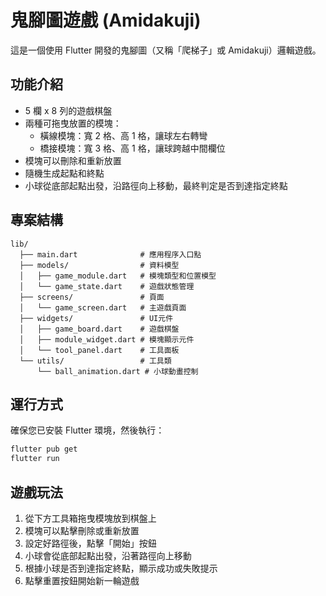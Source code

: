 # 鬼腳圖遊戲 (Amidakuji)

這是一個使用 Flutter 開發的鬼腳圖（又稱「爬梯子」或 Amidakuji）邏輯遊戲。

## 功能介紹

- 5 欄 x 8 列的遊戲棋盤
- 兩種可拖曳放置的模塊：
  - 橫線模塊：寬 2 格、高 1 格，讓球左右轉彎
  - 橋接模塊：寬 3 格、高 1 格，讓球跨越中間欄位
- 模塊可以刪除和重新放置
- 隨機生成起點和終點
- 小球從底部起點出發，沿路徑向上移動，最終判定是否到達指定終點

## 專案結構

```
lib/
  ├── main.dart              # 應用程序入口點
  ├── models/                # 資料模型
  │   ├── game_module.dart   # 模塊類型和位置模型
  │   └── game_state.dart    # 遊戲狀態管理
  ├── screens/               # 頁面
  │   └── game_screen.dart   # 主遊戲頁面
  ├── widgets/               # UI元件
  │   ├── game_board.dart    # 遊戲棋盤
  │   ├── module_widget.dart # 模塊顯示元件
  │   └── tool_panel.dart    # 工具面板
  └── utils/                 # 工具類
      └── ball_animation.dart # 小球動畫控制
```

## 運行方式

確保您已安裝 Flutter 環境，然後執行：

```bash
flutter pub get
flutter run
```

## 遊戲玩法

1. 從下方工具箱拖曳模塊放到棋盤上
2. 模塊可以點擊刪除或重新放置
3. 設定好路徑後，點擊「開始」按鈕
4. 小球會從底部起點出發，沿著路徑向上移動
5. 根據小球是否到達指定終點，顯示成功或失敗提示
6. 點擊重置按鈕開始新一輪遊戲 